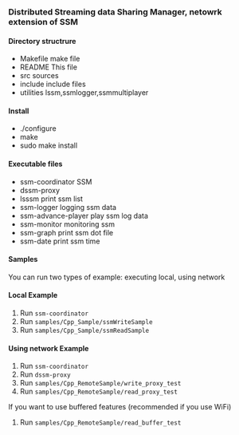 ### Distributed Streaming data Sharing Manager, netowrk extension of SSM



#### Directory structrure
- Makefile   make file
- README     This file
- src        sources
- include    include files
- utilities  lssm,ssmlogger,ssmmultiplayer

#### Install
- ./configure
- make
- sudo make install


#### Executable files
- ssm-coordinator     SSM
- dssm-proxy
- lsssm               print ssm list
- ssm-logger          logging ssm data
- ssm-advance-player  play ssm log data
- ssm-monitor         monitoring ssm
- ssm-graph           print ssm dot file
- ssm-date            print ssm time


#### Samples
You can run two types of example: executing local, using network

#### Local Example
1. Run `ssm-coordinator`
1. Run `samples/Cpp_Sample/ssmWriteSample`
1. Run `samples/Cpp_Sample/ssmReadSample`

#### Using network Example
1. Run `ssm-coordinator`
1. Run `dssm-proxy`
1. Run `samples/Cpp_RemoteSample/write_proxy_test`
1. Run `samples/Cpp_RemoteSample/read_proxy_test`

If you want to use buffered features (recommended if you use WiFi)
1. Run `samples/Cpp_RemoteSample/read_buffer_test`

